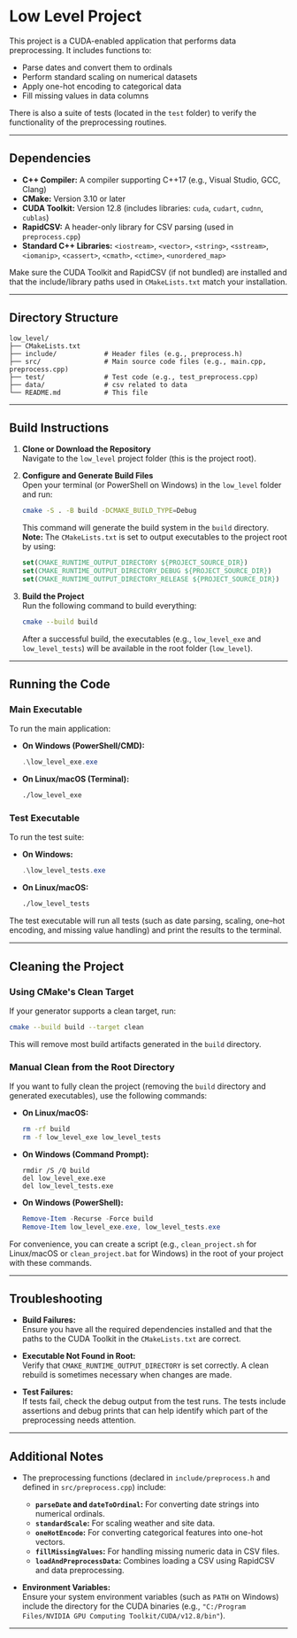 
# Low Level Project

This project is a CUDA-enabled application that performs data preprocessing. It includes functions to:
- Parse dates and convert them to ordinals
- Perform standard scaling on numerical datasets
- Apply one-hot encoding to categorical data
- Fill missing values in data columns

There is also a suite of tests (located in the `test` folder) to verify the functionality of the preprocessing routines.

---

## Dependencies

- **C++ Compiler:** A compiler supporting C++17 (e.g., Visual Studio, GCC, Clang)
- **CMake:** Version 3.10 or later
- **CUDA Toolkit:** Version 12.8 (includes libraries: `cuda`, `cudart`, `cudnn`, `cublas`)
- **RapidCSV:** A header-only library for CSV parsing (used in `preprocess.cpp`)
- **Standard C++ Libraries:** `<iostream>`, `<vector>`, `<string>`, `<sstream>`, `<iomanip>`, `<cassert>`, `<cmath>`, `<ctime>`, `<unordered_map>`

Make sure the CUDA Toolkit and RapidCSV (if not bundled) are installed and that the include/library paths used in `CMakeLists.txt` match your installation.

---

## Directory Structure

```
low_level/
├── CMakeLists.txt
├── include/            # Header files (e.g., preprocess.h)
├── src/                # Main source code files (e.g., main.cpp, preprocess.cpp)
├── test/               # Test code (e.g., test_preprocess.cpp)
├── data/               # csv related to data
└── README.md           # This file
```

---

## Build Instructions

1. **Clone or Download the Repository**  
   Navigate to the `low_level` project folder (this is the project root).

2. **Configure and Generate Build Files**  
   Open your terminal (or PowerShell on Windows) in the `low_level` folder and run:
   ```bash
   cmake -S . -B build -DCMAKE_BUILD_TYPE=Debug
   ```
   This command will generate the build system in the `build` directory.  
   **Note:** The `CMakeLists.txt` is set to output executables to the project root by using:
   ```cmake
   set(CMAKE_RUNTIME_OUTPUT_DIRECTORY ${PROJECT_SOURCE_DIR})
   set(CMAKE_RUNTIME_OUTPUT_DIRECTORY_DEBUG ${PROJECT_SOURCE_DIR})
   set(CMAKE_RUNTIME_OUTPUT_DIRECTORY_RELEASE ${PROJECT_SOURCE_DIR})
   ```

3. **Build the Project**  
   Run the following command to build everything:
   ```bash
   cmake --build build
   ```
   After a successful build, the executables (e.g., `low_level_exe` and `low_level_tests`) will be available in the root folder (`low_level`).

---

## Running the Code

### Main Executable

To run the main application:
- **On Windows (PowerShell/CMD):**
  ```powershell
  .\low_level_exe.exe
  ```
- **On Linux/macOS (Terminal):**
  ```bash
  ./low_level_exe
  ```

### Test Executable

To run the test suite:
- **On Windows:**
  ```powershell
  .\low_level_tests.exe
  ```
- **On Linux/macOS:**
  ```bash
  ./low_level_tests
  ```

The test executable will run all tests (such as date parsing, scaling, one–hot encoding, and missing value handling) and print the results to the terminal.

---

## Cleaning the Project

### Using CMake's Clean Target

If your generator supports a clean target, run:
```bash
cmake --build build --target clean
```
This will remove most build artifacts generated in the `build` directory.

### Manual Clean from the Root Directory

If you want to fully clean the project (removing the `build` directory and generated executables), use the following commands:

- **On Linux/macOS:**
  ```bash
  rm -rf build
  rm -f low_level_exe low_level_tests
  ```
- **On Windows (Command Prompt):**
  ```batch
  rmdir /S /Q build
  del low_level_exe.exe
  del low_level_tests.exe
  ```
- **On Windows (PowerShell):**
  ```powershell
  Remove-Item -Recurse -Force build
  Remove-Item low_level_exe.exe, low_level_tests.exe
  ```

For convenience, you can create a script (e.g., `clean_project.sh` for Linux/macOS or `clean_project.bat` for Windows) in the root of your project with these commands.

---

## Troubleshooting

- **Build Failures:**  
  Ensure you have all the required dependencies installed and that the paths to the CUDA Toolkit in the `CMakeLists.txt` are correct.
  
- **Executable Not Found in Root:**  
  Verify that `CMAKE_RUNTIME_OUTPUT_DIRECTORY` is set correctly. A clean rebuild is sometimes necessary when changes are made.

- **Test Failures:**  
  If tests fail, check the debug output from the test runs. The tests include assertions and debug prints that can help identify which part of the preprocessing needs attention.

---

## Additional Notes

- The preprocessing functions (declared in `include/preprocess.h` and defined in `src/preprocess.cpp`) include:
  - **`parseDate` and `dateToOrdinal`:** For converting date strings into numerical ordinals.
  - **`standardScale`:** For scaling weather and site data.
  - **`oneHotEncode`:** For converting categorical features into one-hot vectors.
  - **`fillMissingValues`:** For handling missing numeric data in CSV files.
  - **`loadAndPreprocessData`:** Combines loading a CSV using RapidCSV and data preprocessing.

- **Environment Variables:**  
  Ensure your system environment variables (such as `PATH` on Windows) include the directory for the CUDA binaries (e.g., `"C:/Program Files/NVIDIA GPU Computing Toolkit/CUDA/v12.8/bin"`).

---
